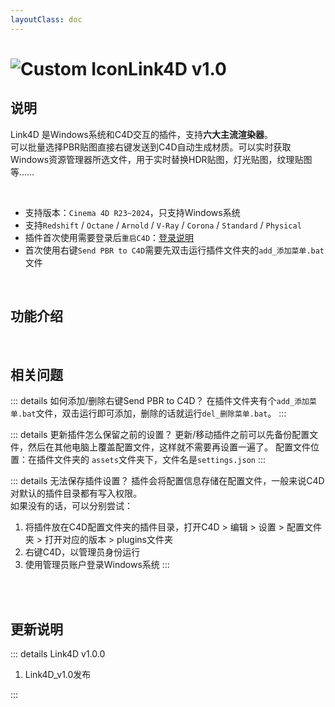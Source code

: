 ```yaml
---
layoutClass: doc
---
```


<script setup>
import MNavLinks from '../components/MNavLinks.vue'

import { NAV_DATA } from '../Link4D-data'
</script>

# <span class="h1-icon"><img src="/img/link4d-call_c4d.webp" alt="Custom Icon"></span>Link4D v1.0

## 说明
Link4D 是Windows系统和C4D交互的插件，支持**六大主流渲染器**。  
可以批量选择PBR贴图直接右键发送到C4D自动生成材质。可以实时获取Windows资源管理器所选文件，用于实时替换HDR贴图，灯光贴图，纹理贴图等……  

<br />

- 支持版本：`Cinema 4D R23~2024`，只支持Windows系统
- 支持`Redshift` / `Octane` / `Arnold` / `V-Ray` / `Corona` / `Standard` / `Physical`
- 插件首次使用需要登录后`重启C4D`：[登录说明](01-link4d-setting)
- 首次使用右键`Send PBR to C4D`需要先双击运行插件文件夹的`add_添加菜单.bat`文件


<br />

## 功能介绍
<MNavLinks v-for="{title, items} in NAV_DATA" :title="title" :items="items"/>


<br />

## 相关问题

::: details 如何添加/删除右键Send PBR to C4D？
在插件文件夹有个`add_添加菜单.bat`文件，双击运行即可添加，删除的话就运行`del_删除菜单.bat`。
:::

::: details 更新插件怎么保留之前的设置？
更新/移动插件之前可以先备份配置文件，然后在其他电脑上覆盖配置文件，这样就不需要再设置一遍了。
配置文件位置：在插件文件夹的 `assets`文件夹下，文件名是`settings.json`
:::

::: details 无法保存插件设置？
插件会将配置信息存储在配置文件，一般来说C4D对默认的插件目录都有写入权限。  
如果没有的话，可以分别尝试：
1. 将插件放在C4D配置文件夹的插件目录，打开C4D > 编辑 > 设置 > 配置文件夹 > 打开对应的版本 > plugins文件夹
2. 右键C4D，以管理员身份运行
3. 使用管理员账户登录Windows系统
:::

<br />



<br />

## 更新说明

::: details Link4D v1.0.0<Badge type="info" text="发布" />
1. Link4D_v1.0发布

:::


<br />
<br />

